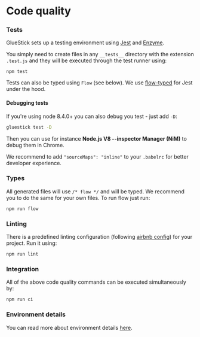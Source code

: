 # Code quality

### Tests

GlueStick sets up a testing environment using [Jest](https://facebook.github.io/jest/) and [Enzyme](https://github.com/airbnb/enzyme).

You simply need to create files in any `__tests__` directory with the extension `.test.js` and they
will be executed through the test runner using:
```
npm test
```

Tests can also be typed using `Flow` (see below). We use [flow-typed](https://github.com/flowtype/flow-typed) for Jest under the hood.

#### Debugging tests

If you're using node 8.4.0+ you can also debug you test - just add `-D`:

```bash
gluestick test -D
```

Then you can use for instance **Node.js V8 --inspector Manager (NiM)** to debug them in Chrome.

We recommend to add `"sourceMaps": "inline"` to your `.babelrc` for better developer experience.

### Types

All generated files will use `/* flow */` and will be typed.
We recommend you to do the same for your own files. To run flow just run:
```
npm run flow
```

### Linting

There is a predefined linting configuration (following [airbnb config](https://github.com/airbnb/javascript/tree/master/packages/eslint-config-airbnb))
for your project. Run it using:
```
npm run lint
```

### Integration

All of the above code quality commands can be executed simultaneously by:
```
npm run ci
```

### Environment details

You can read more about environment details [here](EnvDetails.md).
